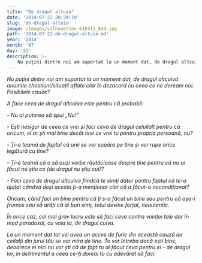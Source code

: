 ```yaml
---
title: "De dragul altuia"
date: '2014-07-22 20:34:10'
slug: 'de-dragul-altuia'
image: /images/silhouettes-616913_640.jpg
path: '2014-07-22-de-dragul-altuia.md'
year: '2014'
month: '07'
day: '22'
description: >-
    Nu puțini dintre noi am suportat la un moment dat, de dragul altcuiva anumite chestiuni/situații aflate clar în dezacord cu ceea ce ne doream noi. Posibilele cauze?A face ceva de dragul altcuiva este
---
```

<div class="kg-card-markdown"><p dir="ltr"><em>Nu puțini dintre noi am suportat la un moment dat, de dragul altcuiva anumite chestiuni/situații aflate clar în dezacord cu ceea ce ne doream noi. Posibilele cauze?</em></p>
<p dir="ltr"><em>A face ceva de dragul altcuiva este pentru că probabil:</em></p>
<p dir="ltr"><em>- Nu ai puterea să spui „Nu!"</em></p>
<p dir="ltr"><em>- Ești nesigur de ceea ce vrei și faci ceva de dragul celuilalt pentru că oricum, el ar ști mai bine decât tine ce vrei tu pentru propria persoană, nu?</em></p>
<p dir="ltr"><em>- Ți-e teamă de faptul că unii se vor supăra pe tine și vor rupe orice legătură cu tine? </em></p>
<p dir="ltr"><em>- Ți-e teamă că o să auzi vorbe răutăcioase despre tine pentru că nu ai făcut nu știu ce (de dragul nu știu cui)?</em></p>
<p dir="ltr"><em>- Faci ceva de dragul altcuiva fiindcă te simți dator pentru faptul că te-a ajutat cândva deși acesta ți-a menționat clar că a făcut-o necondiționat?</em></p>
<p dir="ltr"><em>Oricum, când faci un bine pentru că ți s-a făcut un bine sau pentru că așa-i frumos sau să arăți că ai bun simț, totul devine forțat, neautentic.</em></p>
<p dir="ltr"><em>În orice caz, cel mai grav lucru este să faci ceva contra voinței tale dar în mod paradoxal, cu voia ta, de dragul cuiva. </em></p>
<p dir="ltr"><em>La un moment dat tot vei avea un acces de furie din această cauză iar ceilalți din jurul tău se vor mira de tine. Te vor întreba dacă ești bine, deoarece ei nici nu vor ști că de fapt tu ai făcut ceva pentru ei -  de dragul lor, în detrimentul a ceea ce-ți doreai tu cu adevărat să faci.</em></p>
</div>
    